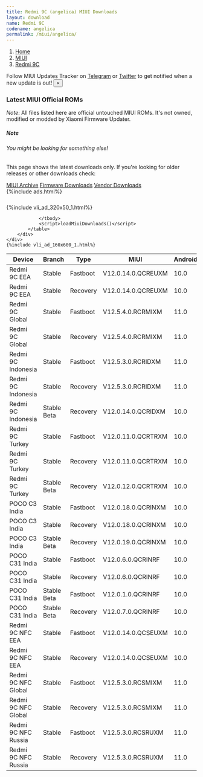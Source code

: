 ```yaml
---
title: Redmi 9C (angelica) MIUI Downloads
layout: download
name: Redmi 9C
codename: angelica
permalink: /miui/angelica/
---
```

<nav aria-label="breadcrumb">
    <ol class="breadcrumb">
        <li class="breadcrumb-item"><a href="/">Home</a></li>
        <li class="breadcrumb-item"><a href="/miui/">MIUI</a></li>
        <li class="breadcrumb-item active" aria-current="page"><a href="/miui/angelica/">Redmi 9C</a></li>
    </ol>
</nav>
<div class="alert alert-primary alert-dismissible fade show" role="alert">
    Follow MIUI Updates Tracker on <a href="https://t.me/MIUIUpdatesTracker" class="alert-link">Telegram</a>
     or <a href="https://twitter.com/MiFwUpdater" class="alert-link">Twitter</a> to get notified when a new update is out!
    <button type="button" class="close" data-dismiss="alert" aria-label="Close">
        <span aria-hidden="true">&times;</span>
    </button>
</div>

### Latest MIUI Official ROMs
*Note*: All files listed here are official untouched MIUI ROMs. It's not owned, modified or modded by Xiaomi Firmware Updater.
<div class="card">
  <div class="card-body">
    <h5 class="card-title">Note</h5>
    <h6 class="card-subtitle mb-2 text-muted">You might be looking for something else!</h6>
    <p class="card-text">This page shows the latest downloads only.
     If you're looking for older releases or other downloads check:</p>
    <a href="/archive/miui/angelica/" class="card-link">MIUI Archive</a>
    <a href="/firmware/angelica/" class="card-link">Firmware Downloads</a>
    <a href="/vendor/angelica/" class="card-link">Vendor Downloads</a>
  </div>
</div>
{%include ads.html%}
<div class="row justify-content-center">
    <div class="col-10">
        <div class="table-responsive-md" style="margin-top: 25px;">
            {%include vli_ad_320x50_1.html%}
            <table id="miui" class="display dt-responsive nowrap compact table table-striped table-hover table-sm">
                <thead class="thead-dark">
                    <tr>
                        <th data-ref="device">Device</th>
                        <th data-ref="branch">Branch</th>
                        <th data-ref="type">Type</th>
                        <th data-ref="miui">MIUI</th>
                        <th data-ref="android">Android</th>
                        <th data-ref="size">Size</th>
                        <th data-ref="size">Date</th>
                        <th data-ref="link">Link</th>
                    </tr>
                </thead>
                <tbody>
                <tr><td>Redmi 9C EEA</td><td>Stable</td><td>Fastboot</td><td>V12.0.14.0.QCREUXM</td><td>10.0</td><td>4.1 GB</td><td>2022-08-16</td><td><a href="/miui/angelica/stable/V12.0.14.0.QCREUXM/">Download</a></td></tr>
<tr><td>Redmi 9C EEA</td><td>Stable</td><td>Recovery</td><td>V12.0.14.0.QCREUXM</td><td>10.0</td><td>1.8 GB</td><td>2022-08-22</td><td><a href="/miui/angelica/stable/V12.0.14.0.QCREUXM/">Download</a></td></tr>
<tr><td>Redmi 9C Global</td><td>Stable</td><td>Fastboot</td><td>V12.5.4.0.RCRMIXM</td><td>11.0</td><td>4.3 GB</td><td>2022-07-12</td><td><a href="/miui/angelica/stable/V12.5.4.0.RCRMIXM/">Download</a></td></tr>
<tr><td>Redmi 9C Global</td><td>Stable</td><td>Recovery</td><td>V12.5.4.0.RCRMIXM</td><td>11.0</td><td>2.0 GB</td><td>2022-07-29</td><td><a href="/miui/angelica/stable/V12.5.4.0.RCRMIXM/">Download</a></td></tr>
<tr><td>Redmi 9C Indonesia</td><td>Stable</td><td>Fastboot</td><td>V12.5.3.0.RCRIDXM</td><td>11.0</td><td>3.6 GB</td><td>2022-07-31</td><td><a href="/miui/angelica/stable/V12.5.3.0.RCRIDXM/">Download</a></td></tr>
<tr><td>Redmi 9C Indonesia</td><td>Stable</td><td>Recovery</td><td>V12.5.3.0.RCRIDXM</td><td>11.0</td><td>2.0 GB</td><td>2022-08-30</td><td><a href="/miui/angelica/stable/V12.5.3.0.RCRIDXM/">Download</a></td></tr>
<tr><td>Redmi 9C Indonesia</td><td>Stable Beta</td><td>Recovery</td><td>V12.0.14.0.QCRIDXM</td><td>10.0</td><td>1.8 GB</td><td>2022-08-25</td><td><a href="/miui/angelica/stable beta/V12.0.14.0.QCRIDXM/">Download</a></td></tr>
<tr><td>Redmi 9C Turkey</td><td>Stable</td><td>Fastboot</td><td>V12.0.11.0.QCRTRXM</td><td>10.0</td><td>3.4 GB</td><td>2022-03-13</td><td><a href="/miui/angelica/stable/V12.0.11.0.QCRTRXM/">Download</a></td></tr>
<tr><td>Redmi 9C Turkey</td><td>Stable</td><td>Recovery</td><td>V12.0.11.0.QCRTRXM</td><td>10.0</td><td>1.8 GB</td><td>2022-03-22</td><td><a href="/miui/angelica/stable/V12.0.11.0.QCRTRXM/">Download</a></td></tr>
<tr><td>Redmi 9C Turkey</td><td>Stable Beta</td><td>Recovery</td><td>V12.0.12.0.QCRTRXM</td><td>10.0</td><td>1.8 GB</td><td>2022-06-27</td><td><a href="/miui/angelica/stable beta/V12.0.12.0.QCRTRXM/">Download</a></td></tr>
<tr><td>POCO C3 India</td><td>Stable</td><td>Fastboot</td><td>V12.0.18.0.QCRINXM</td><td>10.0</td><td>2.4 GB</td><td>2022-06-05</td><td><a href="/miui/angelicain/stable/V12.0.18.0.QCRINXM/">Download</a></td></tr>
<tr><td>POCO C3 India</td><td>Stable</td><td>Recovery</td><td>V12.0.18.0.QCRINXM</td><td>10.0</td><td>1.7 GB</td><td>2022-06-13</td><td><a href="/miui/angelicain/stable/V12.0.18.0.QCRINXM/">Download</a></td></tr>
<tr><td>POCO C3 India</td><td>Stable Beta</td><td>Recovery</td><td>V12.0.19.0.QCRINXM</td><td>10.0</td><td>1.7 GB</td><td>2022-09-06</td><td><a href="/miui/angelicain/stable beta/V12.0.19.0.QCRINXM/">Download</a></td></tr>
<tr><td>POCO C31 India</td><td>Stable</td><td>Fastboot</td><td>V12.0.6.0.QCRINRF</td><td>10.0</td><td>2.5 GB</td><td>2022-04-23</td><td><a href="/miui/angelicain/stable/V12.0.6.0.QCRINRF/">Download</a></td></tr>
<tr><td>POCO C31 India</td><td>Stable</td><td>Recovery</td><td>V12.0.6.0.QCRINRF</td><td>10.0</td><td>1.8 GB</td><td>2022-04-26</td><td><a href="/miui/angelicain/stable/V12.0.6.0.QCRINRF/">Download</a></td></tr>
<tr><td>POCO C31 India</td><td>Stable Beta</td><td>Fastboot</td><td>V12.0.1.0.QCRINRF</td><td>10.0</td><td>2.4 GB</td><td>2021-09-12</td><td><a href="/miui/angelicain/stable beta/V12.0.1.0.QCRINRF/">Download</a></td></tr>
<tr><td>POCO C31 India</td><td>Stable Beta</td><td>Recovery</td><td>V12.0.7.0.QCRINRF</td><td>10.0</td><td>1.8 GB</td><td>2022-06-24</td><td><a href="/miui/angelicain/stable beta/V12.0.7.0.QCRINRF/">Download</a></td></tr>
<tr><td>Redmi 9C NFC EEA</td><td>Stable</td><td>Fastboot</td><td>V12.0.14.0.QCSEUXM</td><td>10.0</td><td>4.0 GB</td><td>2022-08-19</td><td><a href="/miui/angelican/stable/V12.0.14.0.QCSEUXM/">Download</a></td></tr>
<tr><td>Redmi 9C NFC EEA</td><td>Stable</td><td>Recovery</td><td>V12.0.14.0.QCSEUXM</td><td>10.0</td><td>1.8 GB</td><td>2022-08-25</td><td><a href="/miui/angelican/stable/V12.0.14.0.QCSEUXM/">Download</a></td></tr>
<tr><td>Redmi 9C NFC Global</td><td>Stable</td><td>Fastboot</td><td>V12.5.3.0.RCSMIXM</td><td>11.0</td><td>4.1 GB</td><td>2022-07-08</td><td><a href="/miui/angelican/stable/V12.5.3.0.RCSMIXM/">Download</a></td></tr>
<tr><td>Redmi 9C NFC Global</td><td>Stable</td><td>Recovery</td><td>V12.5.3.0.RCSMIXM</td><td>11.0</td><td>2.0 GB</td><td>2022-07-21</td><td><a href="/miui/angelican/stable/V12.5.3.0.RCSMIXM/">Download</a></td></tr>
<tr><td>Redmi 9C NFC Russia</td><td>Stable</td><td>Fastboot</td><td>V12.5.3.0.RCSRUXM</td><td>11.0</td><td>3.5 GB</td><td>2022-08-04</td><td><a href="/miui/angelican/stable/V12.5.3.0.RCSRUXM/">Download</a></td></tr>
<tr><td>Redmi 9C NFC Russia</td><td>Stable</td><td>Recovery</td><td>V12.5.3.0.RCSRUXM</td><td>11.0</td><td>2.0 GB</td><td>2022-08-30</td><td><a href="/miui/angelican/stable/V12.5.3.0.RCSRUXM/">Download</a></td></tr>

                </tbody>
                <script>loadMiuiDownloads()</script>
            </table>
        </div>
    </div>
    {%include vli_ad_160x600_1.html%}
</div>
